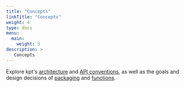 ```yaml
---
title: "Concepts"
linkTitle: "Concepts"
weight: 4
type: docs
menu:
  main:
    weight: 5
description: >
   Concepts
---
```


Explore kpt's [architecture](/concepts/architecture/) and [API conventions](/concepts/api-conventions/),
as well as the goals and design decisions of [packaging](/concepts/packaging/) and [functions](/concepts/functions/).